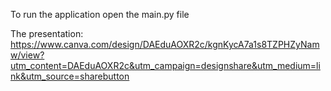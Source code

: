 
To run the application open the main.py file

The presentation: https://www.canva.com/design/DAEduAOXR2c/kgnKycA7a1s8TZPHZyNamw/view?utm_content=DAEduAOXR2c&utm_campaign=designshare&utm_medium=link&utm_source=sharebutton